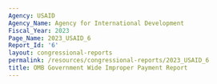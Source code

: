 ```yaml
---
Agency: USAID
Agency_Name: Agency for International Development
Fiscal_Year: 2023
Page_Name: 2023_USAID_6
Report_Id: '6'
layout: congressional-reports
permalink: /resources/congressional-reports/2023_USAID_6
title: OMB Government Wide Improper Payment Report
---
```


